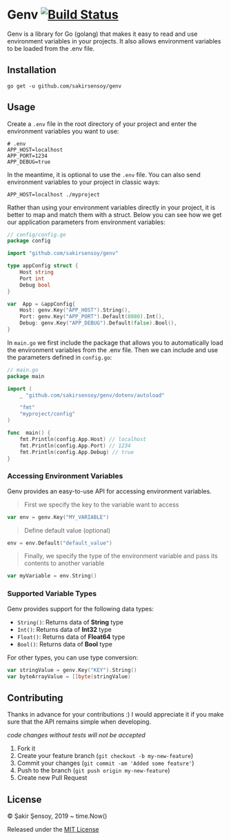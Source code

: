 # Genv [![Build Status](https://travis-ci.org/sakirsensoy/genv.svg?branch=master)](https://travis-ci.org/sakirsensoy/genv)

Genv is a library for Go (golang) that makes it easy to read and use environment variables in your projects. It also allows environment variables to be loaded from the .env file.

## Installation

```shell
go get -u github.com/sakirsensoy/genv
```

## Usage

Create a `.env` file in the root directory of your project and enter the environment variables you want to use:

```shell
# .env
APP_HOST=localhost
APP_PORT=1234
APP_DEBUG=true
```

In the meantime, it is optional to use the `.env` file. You can also send environment variables to your project in classic ways:

```shell
APP_HOST=localhost ./myproject
```

Rather than using your environment variables directly in your project, it is better to map and match them with a struct.  Below you can see how we get our application parameters from environment variables:

```go
// config/config.go
package config

import "github.com/sakirsensoy/genv"

type appConfig struct {
	Host string
	Port int
	Debug bool
}

var  App = &appConfig{
	Host: genv.Key("APP_HOST").String(),
	Port: genv.Key("APP_PORT").Default(8080).Int(),
	Debug: genv.Key("APP_DEBUG").Default(false).Bool(),
}
```

In `main.go` we first include the package that allows you to automatically load the environment variables from the .env file. Then we can include and use the parameters defined in `config.go`:

```go
// main.go
package main

import (
	_ "github.com/sakirsensoy/genv/dotenv/autoload"

	"fmt"
	"myproject/config"
)

func  main() {
	fmt.Println(config.App.Host) // localhost
	fmt.Println(config.App.Port) // 1234
	fmt.Println(config.App.Debug) // true
}
```

### Accessing Environment Variables

Genv provides an easy-to-use API for accessing environment variables.

> First we specify the key to the variable want to access

```go
var env = genv.Key("MY_VARIABLE")
```

> Define default value (optional)

```go
env = env.Default("default_value")
```

> Finally, we specify the type of the environment variable and pass its contents to another variable

```go
var myVariable = env.String()
```

### Supported Variable Types

Genv provides support for the following data types:

 - `String()`: Returns data of **String** type
 - `Int()`: Returns data of **Int32** type
 - `Float()`: Returns data of **Float64** type
 - `Bool()`: Returns data of **Bool** type

For other types, you can use type conversion:

```go
var stringValue = genv.Key("KEY").String()
var byteArrayValue = []byte(stringValue)
```

## Contributing

Thanks in advance for your contributions :) I would appreciate it if you make sure that the API remains simple when developing.

*code changes without tests will not be accepted*

1. Fork it
2. Create your feature branch (`git checkout -b my-new-feature`)
3. Commit your changes (`git commit -am 'Added some feature'`)
4. Push to the branch (`git push origin my-new-feature`)
5. Create new Pull Request

## License

© Şakir Şensoy, 2019 ~ time.Now()

Released under the [MIT License](https://github.com/sakirsensoy/genv/blob/master/LICENSE)